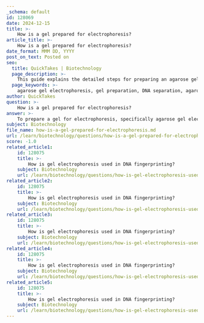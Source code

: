 ```yaml
---
_schema: default
id: 128069
date: 2024-12-15
title: >-
    How is a gel prepared for electrophoresis?
article_title: >-
    How is a gel prepared for electrophoresis?
date_format: MMM DD, YYYY
post_on_text: Posted on
seo:
  title: QuickTakes | Biotechnology
  page_description: >-
    This guide explains the detailed steps for preparing an agarose gel for electrophoresis, including concentration selection, agarose dissolution, gel pouring, and sample loading.
  page_keywords: >-
    agarose gel electrophoresis, gel preparation, DNA separation, agarose concentration, buffer solution, electrophoresis chamber, gel comb, loading samples, DNA fragments, lab techniques
author: QuickTakes
question: >-
    How is a gel prepared for electrophoresis?
answer: >-
    To prepare a gel for electrophoresis, specifically agarose gel electrophoresis, follow these steps:\n\n1. **Select Agarose Concentration**: Determine the appropriate concentration of agarose based on the size of the DNA fragments you wish to separate. For larger fragments (e.g., >1 kb), a lower concentration (0.7-1%) is suitable, while for smaller fragments (e.g., <500 bp), a higher concentration (1.5-2%) is recommended.\n\n2. **Weigh Agarose**: Measure out the required amount of agarose powder. The total volume of the agarose solution can be calculated using the formula:\n   $$ \text{Total volume} = \text{width of casting tray} \times \text{length of casting tray} \times \text{thickness of gel} $$\n\n3. **Dissolve Agarose**: Combine the weighed agarose with an appropriate buffer solution (commonly TAE or TBE) in a heat-resistant flask. The buffer not only helps dissolve the agarose but also provides the necessary ions for conducting electricity during electrophoresis.\n\n4. **Heat the Solution**: Heat the agarose solution in a microwave or on a hot plate until it is completely dissolved. Be careful to avoid boiling over. Allow the solution to cool slightly (to about 50-60°C) before pouring.\n\n5. **Prepare the Gel Tray**: Set up the gel tray with casting gates and insert a gel comb into the tray. The comb will create wells for loading DNA samples.\n\n6. **Pour the Gel**: Pour the cooled agarose solution into the gel tray, ensuring it fills the tray to a height of about 2-4 mm above the top of the comb teeth. Allow the gel to solidify at room temperature for about 30 minutes to 1 hour.\n\n7. **Remove the Comb**: Once the gel has solidified, carefully remove the comb to create wells for sample loading.\n\n8. **Place in Electrophoresis Chamber**: Transfer the gel (still in the tray) to the electrophoresis chamber and fill the chamber with running buffer (TAE or TBE) until the gel is submerged.\n\n9. **Load Samples**: Mix your DNA samples with a loading buffer (which contains a dye for visibility and glycerol to increase density) and load them into the wells created by the comb.\n\nBy following these steps, you will have successfully prepared an agarose gel for DNA electrophoresis, ready for the subsequent steps of running the gel and visualizing the results.
subject: Biotechnology
file_name: how-is-a-gel-prepared-for-electrophoresis.md
url: /learn/biotechnology/questions/how-is-a-gel-prepared-for-electrophoresis
score: -1.0
related_article1:
    id: 128075
    title: >-
        How is gel electrophoresis used in DNA fingerprinting?
    subject: Biotechnology
    url: /learn/biotechnology/questions/how-is-gel-electrophoresis-used-in-dna-fingerprinting
related_article2:
    id: 128075
    title: >-
        How is gel electrophoresis used in DNA fingerprinting?
    subject: Biotechnology
    url: /learn/biotechnology/questions/how-is-gel-electrophoresis-used-in-dna-fingerprinting
related_article3:
    id: 128075
    title: >-
        How is gel electrophoresis used in DNA fingerprinting?
    subject: Biotechnology
    url: /learn/biotechnology/questions/how-is-gel-electrophoresis-used-in-dna-fingerprinting
related_article4:
    id: 128075
    title: >-
        How is gel electrophoresis used in DNA fingerprinting?
    subject: Biotechnology
    url: /learn/biotechnology/questions/how-is-gel-electrophoresis-used-in-dna-fingerprinting
related_article5:
    id: 128075
    title: >-
        How is gel electrophoresis used in DNA fingerprinting?
    subject: Biotechnology
    url: /learn/biotechnology/questions/how-is-gel-electrophoresis-used-in-dna-fingerprinting
---
```


&nbsp;
